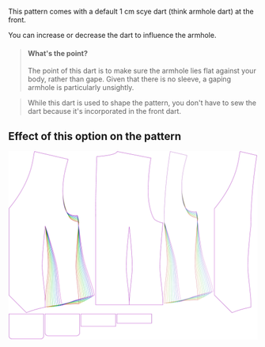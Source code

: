 This pattern comes with a default 1 cm scye dart (think armhole dart) at the front.

You can increase or decrease the dart to influence the armhole.

> #### What's the point?
>
> The point of this dart is to make sure the armhole lies flat against your body, rather than gape.
> Given that there is no sleeve, a gaping armhole is particularly unsightly.

> While this dart is used to shape the pattern, you don't have to sew the dart because it's incorporated in the front dart.

## Effect of this option on the pattern

![This image shows the effect of this option by superimposing several variants that have a different value for this option](wahid_frontscyedart_sample.svg "Effect of this option on the pattern")
